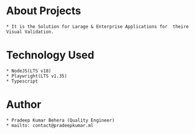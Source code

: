 # About Projects
    * It is the Solution for Larage & Enterprise Applications for  theire Visual Validation.
# Technology Used
    * NodeJS(LTS v18)
    * Playwright(LTS v1.35)
    * Typescript
# Author
    * Pradeep Kumar Behera (Quality Engineer)
    * mailto: contact@pradeepkumar.ml